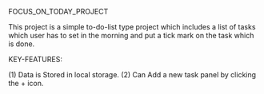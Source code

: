 FOCUS_ON_TODAY_PROJECT

This project is a simple to-do-list type project which includes a list of tasks which user has to set in the morning and put a tick mark on the task which is done.

KEY-FEATURES:

(1) Data is Stored in local storage. 
(2) Can Add a new task panel by clicking the + icon.
